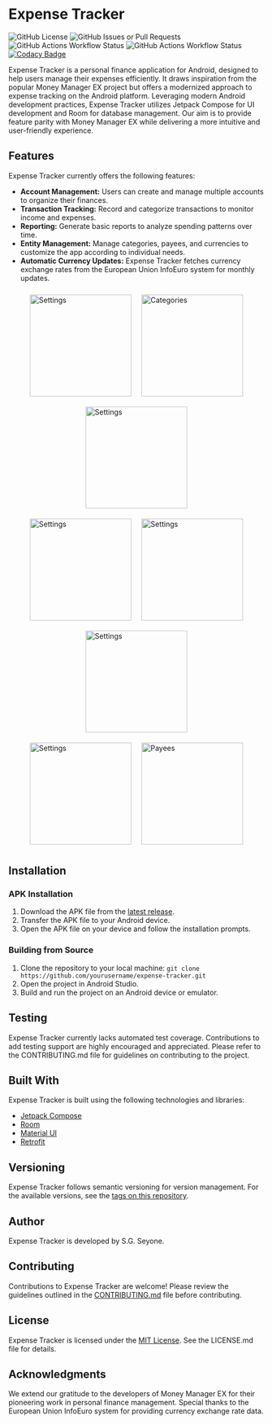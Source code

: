 # Expense Tracker

![GitHub License](https://img.shields.io/github/license/seyone22/Expense_Tracker)
![GitHub Issues or Pull Requests](https://img.shields.io/github/issues/seyone22/Expense_Tracker)
![GitHub Actions Workflow Status](https://img.shields.io/github/actions/workflow/status/seyone22/Expense_Tracker/dev_test.yml?label=build%3A%20Dev)
![GitHub Actions Workflow Status](https://img.shields.io/github/actions/workflow/status/seyone22/Expense_Tracker/build_push.yml?label=build%3A%20Master)
[![Codacy Badge](https://app.codacy.com/project/badge/Grade/eb10603b1a9b4a9483c099a5767da56d)](https://app.codacy.com/gh/seyone22/Expense_Tracker/dashboard?utm_source=gh&utm_medium=referral&utm_content=&utm_campaign=Badge_grade)



Expense Tracker is a personal finance application for Android, designed to help users manage their
expenses efficiently. It draws inspiration from the popular Money Manager EX project but offers a
modernized approach to expense tracking on the Android platform. Leveraging modern Android
development practices, Expense Tracker utilizes Jetpack Compose for UI development and Room for
database management. Our aim is to provide feature parity with Money Manager EX while delivering a
more intuitive and user-friendly experience.

## Features

Expense Tracker currently offers the following features:

- **Account Management:** Users can create and manage multiple accounts to organize their finances.
- **Transaction Tracking:** Record and categorize transactions to monitor income and expenses.
- **Reporting:** Generate basic reports to analyze spending patterns over time.
- **Entity Management:** Manage categories, payees, and currencies to customize the app according to
  individual needs.
- **Automatic Currency Updates:** Expense Tracker fetches currency exchange rates from the European
  Union InfoEuro system for monthly updates.

<div style="display: flex; flex-wrap: wrap; justify-content: center;">
    <img src="assets/Screenshot_settings.png" alt="Settings" width="200" style="margin: 10px;">
    <img src="assets/Screenshot_entities.png" alt="Categories" width="200" style="margin: 10px;">
    <img src="assets/Screenshot_accounts.png" alt="Settings" width="200" style="margin: 10px;"> 
</div>
<div style="display: flex; flex-wrap: wrap; justify-content: center;">
    <img src="assets/Screenshot_transactions.png" alt="Settings" width="200" style="margin: 10px;">
    <img src="assets/Screenshot_home.png" alt="Settings" width="200" style="margin: 10px;">
    <img src="assets/Screenshot_transactions.png" alt="Settings" width="200" style="margin: 10px;">
</div>
<div style="display: flex; flex-wrap: wrap; justify-content: center;">
    <img src="assets/Screenshot_reports.png" alt="Settings" width="200" style="margin: 10px;">
    <img src="assets/Screenshot_20240212_120830.png" alt="Payees" width="200" style="margin: 10px;">
</div>

## Installation

### APK Installation

1. Download the APK file from
   the [latest release](https://github.com/seyone22/Expense_Tracker/releases/tag/v0.1.2-alpha).
2. Transfer the APK file to your Android device.
3. Open the APK file on your device and follow the installation prompts.

### Building from Source

1. Clone the repository to your local machine:
   ```git clone https://github.com/yourusername/expense-tracker.git```
2. Open the project in Android Studio.
3. Build and run the project on an Android device or emulator.

## Testing

Expense Tracker currently lacks automated test coverage. Contributions to add testing support are
highly encouraged and appreciated. Please refer to the CONTRIBUTING.md file for guidelines on
contributing to the project.

## Built With

Expense Tracker is built using the following technologies and libraries:

- [Jetpack Compose](https://developer.android.com/jetpack/compose)
- [Room](https://developer.android.com/jetpack/androidx/releases/room)
- [Material UI](https://material.io/components)
- [Retrofit](https://square.github.io/retrofit/)

## Versioning

Expense Tracker follows semantic versioning for version management. For the available versions, see
the [tags on this repository](https://github.com/seyone22/expense_tracker/tags).

## Author

Expense Tracker is developed by S.G. Seyone.

## Contributing

Contributions to Expense Tracker are welcome! Please review the guidelines outlined in
the [CONTRIBUTING.md](CONTRIBUTING.md) file before contributing.

## License

Expense Tracker is licensed under the [MIT License](LICENSE.md). See the LICENSE.md file for
details.

## Acknowledgments

We extend our gratitude to the developers of Money Manager EX for their pioneering work in personal
finance management. Special thanks to the European Union InfoEuro system for providing currency
exchange rate data.
